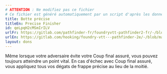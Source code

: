 ```yaml
---
# ATTENTION : Ne modifiez pas ce fichier
# Ce fichier est généré automatiquement par un script d'après les données du module Foundry VTT officiel et de sa traduction
title: Botte précise
titleEn: Precise Finisher
id: qeLpqH2cMSmIrILV
urlFr: https://gitlab.com/pathfinder-fr/foundryvtt-pathfinder2-fr/-/blob/master/data/feats/qeLpqH2cMSmIrILV.htm
urlEn: https://gitlab.com/hooking/foundry-vtt---pathfinder-2e/-/blob/master/packs/data/feats.db/precise-finisher.json
layout: dons
---
```

Même lorsque votre adversaire évite votre Coup final assuré, vous pouvez toujours atteindre un point vital. En cas d'échec avec Coup final assuré, vous appliquez tous vos dégats de frappe précise au lieu de la moitié.

